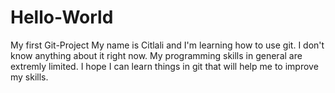 # Hello-World
My first Git-Project
My name is Citlali and I'm learning how to use git. I don't know anything about it right now. My programming skills in general are extremly limited. I hope I can learn things in git that will help me to improve my skills.
